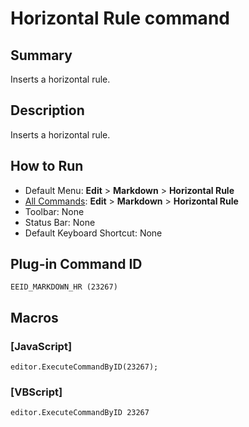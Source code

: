 # Horizontal Rule command

## Summary

Inserts a horizontal rule.

## Description

Inserts a horizontal rule.

## How to Run

- Default Menu: **Edit** \> **Markdown** \> **Horizontal Rule**
- [All Commands](../tools/all_commands): **Edit** \> **Markdown** \> **Horizontal Rule**
- Toolbar: None
- Status Bar: None
- Default Keyboard Shortcut: None

## Plug-in Command ID

```
EEID_MARKDOWN_HR (23267)```

## Macros

### \[JavaScript\]

```
editor.ExecuteCommandByID(23267);
```

### \[VBScript\]

```
editor.ExecuteCommandByID 23267
```
